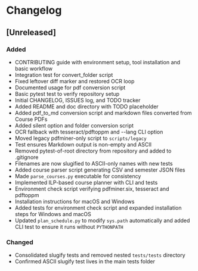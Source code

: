 # Changelog

## [Unreleased]
### Added
- CONTRIBUTING guide with environment setup, tool installation and basic workflow
- Integration test for convert_folder script
- Fixed leftover diff marker and restored OCR loop
- Documented usage for pdf conversion script
- Basic pytest test to verify repository setup
- Initial CHANGELOG, ISSUES log, and TODO tracker
- Added README and doc directory with TODO placeholder
- Added pdf_to_md conversion script and markdown files converted from Course PDFs
- Added silent option and folder conversion script
- OCR fallback with tesseract/pdftoppm and --lang CLI option
- Moved legacy pdfminer-only script to `scripts/legacy`
- Test ensures Markdown output is non-empty and ASCII
- Removed pytest-of-root directory from repository and added to .gitignore
- Filenames are now slugified to ASCII-only names with new tests
- Added course parser script generating CSV and semester JSON files
- Made `parse_courses.py` executable for consistency
- Implemented ILP-based course planner with CLI and tests
- Environment check script verifying pdfminer.six, tesseract and pdftoppm
- Installation instructions for macOS and Windows
- Added tests for environment check script and expanded installation steps for
  Windows and macOS
- Updated `plan_schedule.py` to modify `sys.path` automatically and added CLI
  test to ensure it runs without `PYTHONPATH`

### Changed
- Consolidated slugify tests and removed nested `tests/tests` directory
- Confirmed ASCII slugify test lives in the main tests folder
